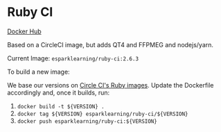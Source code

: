 # Ruby CI

[Docker Hub](https://hub.docker.com/r/esparklearning/ruby-ci/)

Based on a CircleCI image, but adds QT4 and FFPMEG and nodejs/yarn.

Current Image: `esparklearning/ruby-ci:2.6.3`

To build a new image:

We base our versions on [Circle CI's Ruby images](https://hub.docker.com/r/circleci/ruby/). Update
the Dockerfile accordingly and, once it builds, run:

1. `docker build -t ${VERSION} .`
2. `docker tag ${VERSION} esparklearning/ruby-ci/${VERSION}`
3. `docker push esparklearning/ruby-ci:${VERSION}`
